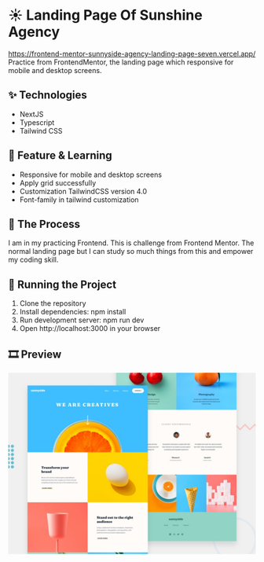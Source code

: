 # ☀️ Landing Page Of Sunshine Agency
https://frontend-mentor-sunnyside-agency-landing-page-seven.vercel.app/
Practice from FrontendMentor, the landing page which responsive for mobile and desktop screens.

## ✨ Technologies
- NextJS
- Typescript
- Tailwind CSS

## 🚀 Feature & Learning
- Responsive for mobile and desktop screens
- Apply grid successfully
- Customization TailwindCSS version 4.0
- Font-family in tailwind customization

## 📍 The Process
I am in my practicing Frontend. This is challenge from Frontend Mentor. The normal landing page but I can study so much things from this and empower my coding skill.

## 🚦 Running the Project
1. Clone the repository
2. Install dependencies: npm install
3. Run development server: npm run dev
4. Open http://localhost:3000 in your browser

## 🎞️ Preview
![Landing Page Of Sunshine Agency](src/public/design/desktop-preview.jpg)
